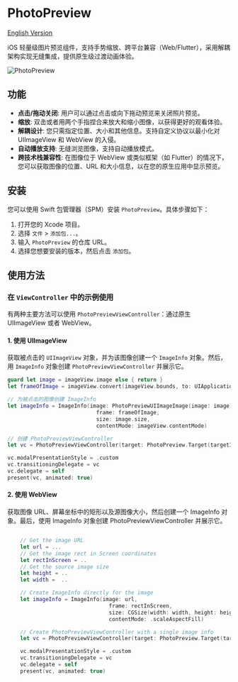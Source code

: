 # PhotoPreview
<a href="README.md">English Version</a>

iOS 轻量级图片预览组件，支持手势缩放、跨平台兼容（Web/Flutter），采用解耦架构实现无缝集成，提供原生级过渡动画体验。


![PhotoPreview](intro.gif)

## 功能
- **点击/拖动关闭**: 用户可以通过点击或向下拖动预览来关闭照片预览。
- **缩放**: 双击或者用两个手指捏合来放大和缩小图像，以获得更好的观看体验。
- **解耦设计**: 您只需指定位置、大小和其他信息。支持自定义协议以最小化对 UIImageView 和 WebView 的入侵。
- **自动播放支持**: 无缝浏览图像，支持自动播放模式。
- **跨技术栈兼容性**: 在图像位于 WebView 或类似框架（如 Flutter）的情况下，您可以获取图像的位置、URL 和大小信息，以在您的原生应用中显示预览。

## 安装

您可以使用 Swift 包管理器（SPM）安装 `PhotoPreview`。具体步骤如下：

1. 打开您的 Xcode 项目。
2. 选择 `文件` > `添加包...`。
3. 输入 `PhotoPreview` 的仓库 URL。
4. 选择您想要安装的版本，然后点击 `添加包`。

## 使用方法

### 在 `ViewController` 中的示例使用

有两种主要方法可以使用 `PhotoPreviewViewController`：通过原生 UIImageView 或者 WebView。

#### 1. 使用 UIImageView

获取被点击的 `UIImageView` 对象，并为该图像创建一个 `ImageInfo` 对象。然后，用 `ImageInfo` 对象创建 `PhotoPreviewViewController` 并展示它。

```swift
guard let image = imageView.image else { return }
let frameOfImage = imageView.convert(imageView.bounds, to: UIApplication.shared.windows.first)

// 为被点击的图像创建 ImageInfo
let imageInfo = ImageInfo(image: PhotoPreviewUIImageImage(image: image),
                            frame: frameOfImage,
                            size: image.size,
                            contentMode: imageView.contentMode)

// 创建 PhotoPreviewViewController
let vc = PhotoPreviewViewController(target: PhotoPreview.Target(targetIndex: index, imageInfos: [imageInfo]))

vc.modalPresentationStyle = .custom
vc.transitioningDelegate = vc
vc.delegate = self
present(vc, animated: true)
```

#### 2. 使用 WebView

获取图像 URL、屏幕坐标中的矩形以及源图像大小，然后创建一个 ImageInfo 对象。最后，使用 ImageInfo 对象创建 PhotoPreviewViewController 并展示它。

```swift

    // Get the image URL
    let url = ...
    // Get the image rect in Screen coordinates
    let rectInScreen = .. 
    // Get the source image size
    let height = .. 
    let width =  ..

    // Create ImageInfo directly for the image
    let imageInfo = ImageInfo(image: url,
                                frame: rectInScreen,
                                size: CGSize(width: width, height: height),
                                contentMode: .scaleAspectFill)

    // Create PhotoPreviewViewController with a single image info
    let vc = PhotoPreviewViewController(target: PhotoPreview.Target(targetIndex: 0, imageInfos: [imageInfo]))

    vc.modalPresentationStyle = .custom
    vc.transitioningDelegate = vc
    vc.delegate = self
    present(vc, animated: true)


```